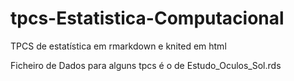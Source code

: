 # tpcs-Estatistica-Computacional
TPCS de estatística em rmarkdown e knited em html


Ficheiro de Dados para alguns tpcs é o de Estudo_Oculos_Sol.rds
